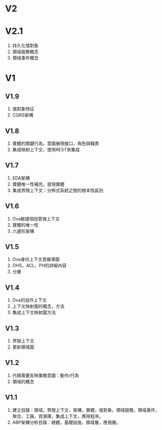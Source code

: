# V2
# V2.1
1. 持久化值對象
2. 領域服務概念
3. 領域事件概念

# V1
## V1.9
1. 值對象特征
2. CQRS架構

## V1.8
1. 實體的關鍵行為，意圖展現接口，角色與職責
2. 集成映射上下文，使用REST來集成

## V1.7
1. EDA架構
2. 實體唯一性補充，發現實體
3. 集成界限上下文：分佈式系統之間的根本性區別

## V1.6 
1. Ova敏捷項目管理上下文
2. 實體的唯一性
3. 六邊形架構

## V1.5
1. Ova身份上下文思維導圖
2. OHS，ACL，PH的詳細內容
3. 分層

## V1.4

1. Ova的協作上下文
2. 上下文映射圖的概念，方法
3. 集成上下文映射圖方法


## V1.3
1. 界限上下文
2. 更新領域圖

## V1.2

1. 代碼需要反映業務意圖：動作/行為
2. 領域的概念

## V1.1

1. 建立目錄：領域，界限上下文，架構，實體，值對象，領域服務，領域事件，聚合，工廠，資源庫，集成上下文，應用程序。
2. ABP架構分析目錄：總體，基礎設施，領域層，應用層。